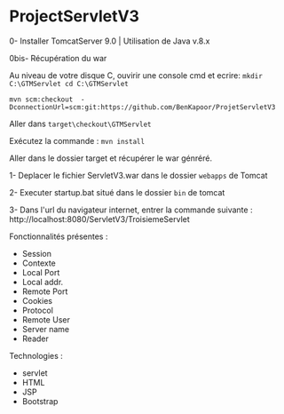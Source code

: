 # ProjectServletV3

0- Installer TomcatServer 9.0 | Utilisation de Java v.8.x

0bis- Récupération du war

Au niveau de votre disque C, ouvirir une console cmd et ecrire:
`mkdir C:\GTMServlet
cd C:\GTMServlet`

`mvn scm:checkout  -DconnectionUrl=scm:git:https://github.com/BenKapoor/ProjetServletV3`

Aller dans `target\checkout\GTMServlet`

Exécutez la commande :
`mvn install`

Aller dans le dossier target et récupérer le war génréré.

1- Deplacer le fichier ServletV3.war dans le dossier `webapps` de Tomcat

2- Executer startup.bat situé dans le dossier `bin` de tomcat 

3- Dans l'url du navigateur internet, entrer la commande suivante : http://localhost:8080/ServletV3/TroisiemeServlet

Fonctionnalités présentes :
- Session
- Contexte
- Local Port
- Local addr.
- Remote Port
- Cookies
- Protocol
- Remote User
- Server name
- Reader

Technologies :
- servlet
- HTML
- JSP
- Bootstrap
